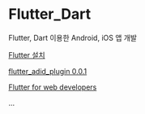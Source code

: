 # Flutter_Dart
Flutter, Dart 이용한 Android, iOS 앱 개발


<a href="https://flutter-ko.dev/docs/get-started/install" >Flutter 설치</a>

<a href="./example/lib/main.dart" >flutter_adid_plugin 0.0.1</a>

<a href="https://flutter-ko.dev/docs/get-started/flutter-for/web-devs" >Flutter for web developers</a>






...
